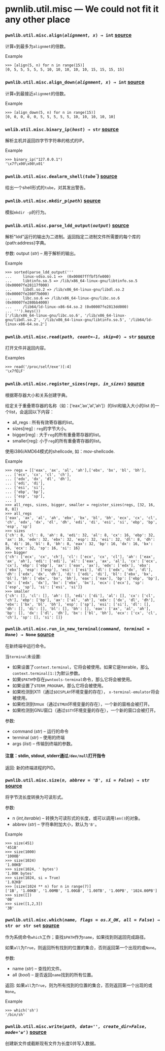 # pwnlib.util.misc — We could not fit it any other place

### `pwnlib.util.misc.align(`*`alignment, x`*`) → int` [source](https://github.com/Gallopsled/pwntools/blob/67473560c7/pwnlib/util/misc.py#L17-26)

计算`x`到最多为`alignmet`的倍数。

Example

```shell
>>> [align(5, n) for n in range(15)]
[0, 5, 5, 5, 5, 5, 10, 10, 10, 10, 10, 15, 15, 15, 15]
```

### `pwnlib.util.misc.align_down(`*`alignment, x`*`) → int` [source](https://github.com/Gallopsled/pwntools/blob/67473560c7/pwnlib/util/misc.py#L29-39)

计算`x`到最接近`alignmet`的倍数。

Example

```shell
>>> [align_down(5, n) for n in range(15)]
[0, 0, 0, 0, 0, 5, 5, 5, 5, 5, 10, 10, 10, 10, 10]
```

### `wnlib.util.misc.binary_ip(`*`host`*`) → str` [source](https://github.com/Gallopsled/pwntools/blob/67473560c7/pwnlib/util/misc.py#L42-51)

解析主机并返回四字节字符串的格式的IP。

Example

```shell
>>> binary_ip("127.0.0.1")
'\x7f\x00\x00\x01'
```

### `pwnlib.util.misc.dealarm_shell(`*`tube`*`) [source](https://github.com/Gallopsled/pwntools/blob/67473560c7/pwnlib/util/misc.py#L305-320)

给出一个shell形式的`tube`，对其发出警告。

### `pwnlib.util.misc.mkdir_p(`*`path`*`)` [source](https://github.com/Gallopsled/pwntools/blob/67473560c7/pwnlib/util/misc.py#L294-303)

模拟`mkdir -p`的行为。

### `pwnlib.util.misc.parse_ldd_output(`*`output`*`)` [source](https://github.com/Gallopsled/pwntools/blob/67473560c7/pwnlib/util/misc.py#L263-292)

解析"ldd"运行的输出为二进制。返回指定二进制文件所需要的每个库的{path:address}字典。

参数:	output (*str*) – 用于解析的输出。

Example

```shell
>>> sorted(parse_ldd_output('''
...     linux-vdso.so.1 =>  (0x00007fffbf5fe000)
...     libtinfo.so.5 => /lib/x86_64-linux-gnu/libtinfo.so.5 (0x00007fe28117f000)
...     libdl.so.2 => /lib/x86_64-linux-gnu/libdl.so.2 (0x00007fe280f7b000)
...     libc.so.6 => /lib/x86_64-linux-gnu/libc.so.6 (0x00007fe280bb4000)
...     /lib64/ld-linux-x86-64.so.2 (0x00007fe2813dd000)
... ''').keys())
['/lib/x86_64-linux-gnu/libc.so.6', '/lib/x86_64-linux-gnu/libdl.so.2', '/lib/x86_64-linux-gnu/libtinfo.so.5', '/lib64/ld-linux-x86-64.so.2']
```

### `pwnlib.util.misc.read(`*`path, count=-1, skip=0`*`) → str` [source](https://github.com/Gallopsled/pwntools/blob/67473560c7/pwnlib/util/misc.py#L104-117)

打开文件并返回内容。

Examples

```shell
>>> read('/proc/self/exe')[:4]
'\x7fELF'
```

### `pwnlib.util.misc.register_sizes(`*`regs, in_sizes`*`)` [source](https://github.com/Gallopsled/pwntools/blob/67473560c7/pwnlib/util/misc.py#L322-366)

根据寄存器大小和关系创建字典。

给定关于重叠寄存器的名称（如：[‘eax’,’ax’,’al’,’ah’]）的list和输入大小的list 的一个list，会返回以下内容：

* all_regs : 所有有效寄存器的list。
* sizes[reg] : `reg`的字节大小。
* bigger[reg] : 大于`reg`的所有重叠寄存器的list。
* smaller[reg]: 小于`reg`的所有重叠寄存器的list。

使用i386/AMD64模式的shellcode, 如：mov-shellcode.

Example

```shell
>>> regs = [['eax', 'ax', 'al', 'ah'],['ebx', 'bx', 'bl', 'bh'],
... ['ecx', 'cx', 'cl', 'ch'],
... ['edx', 'dx', 'dl', 'dh'],
... ['edi', 'di'],
... ['esi', 'si'],
... ['ebp', 'bp'],
... ['esp', 'sp'],
... ]
>>> all_regs, sizes, bigger, smaller = register_sizes(regs, [32, 16, 8, 8])
>>> all_regs
['eax', 'ax', 'al', 'ah', 'ebx', 'bx', 'bl', 'bh', 'ecx', 'cx', 'cl', 'ch', 'edx', 'dx', 'dl', 'dh', 'edi', 'di', 'esi', 'si', 'ebp', 'bp', 'esp', 'sp']
>>> sizes
{'ch': 8, 'cl': 8, 'ah': 8, 'edi': 32, 'al': 8, 'cx': 16, 'ebp': 32, 'ax': 16, 'edx': 32, 'ebx': 32, 'esp': 32, 'esi': 32, 'dl': 8, 'dh': 8, 'di': 16, 'bl': 8, 'bh': 8, 'eax': 32, 'bp': 16, 'dx': 16, 'bx': 16, 'ecx': 32, 'sp': 16, 'si': 16}
>>> bigger
{'ch': ['ecx', 'cx', 'ch'], 'cl': ['ecx', 'cx', 'cl'], 'ah': ['eax', 'ax', 'ah'], 'edi': ['edi'], 'al': ['eax', 'ax', 'al'], 'cx': ['ecx', 'cx'], 'ebp': ['ebp'], 'ax': ['eax', 'ax'], 'edx': ['edx'], 'ebx': ['ebx'], 'esp': ['esp'], 'esi': ['esi'], 'dl': ['edx', 'dx', 'dl'], 'dh': ['edx', 'dx', 'dh'], 'di': ['edi', 'di'], 'bl': ['ebx', 'bx', 'bl'], 'bh': ['ebx', 'bx', 'bh'], 'eax': ['eax'], 'bp': ['ebp', 'bp'], 'dx': ['edx', 'dx'], 'bx': ['ebx', 'bx'], 'ecx': ['ecx'], 'sp': ['esp', 'sp'], 'si': ['esi', 'si']}
>>> smaller
{'ch': [], 'cl': [], 'ah': [], 'edi': ['di'], 'al': [], 'cx': ['cl', 'ch'], 'ebp': ['bp'], 'ax': ['al', 'ah'], 'edx': ['dx', 'dl', 'dh'], 'ebx': ['bx', 'bl', 'bh'], 'esp': ['sp'], 'esi': ['si'], 'dl': [], 'dh': [], 'di': [], 'bl': [], 'bh': [], 'eax': ['ax', 'al', 'ah'], 'bp': [], 'dx': ['dl', 'dh'], 'bx': ['bl', 'bh'], 'ecx': ['cx', 'cl', 'ch'], 'sp': [], 'si': []}
```

### `pwnlib.util.misc.run_in_new_terminal(`*`command, terminal = None`*`) → None` [source](https://github.com/Gallopsled/pwntools/blob/67473560c7/pwnlib/util/misc.py#L179-261)

在新终端中运行命令。

当`terminal`未设置:
* 如果设置了`context.terminal`，它将会被使用。如果它是iterable，那么`context.terminal[1:]`为默认参数。 
* 如果`$PATH`中存在`pwntools-terminal`命令，那么它将会被使用。
* 如果设置了`$TERM_PROGRAM`，那么它将会被使用。
* 如果检测到X11（通过`$DISPLAY`环境变量的存在）， `x-terminal-emulator`将会被使用。
* 如果检测到tmux（通过`$TMUX`环境变量的存在），一个新的窗格会被打开。
* 如果检测到GNU窗口（通过`$STY`环境变量的存在），一个新的窗口会被打开。

参数:	
* command (*str*) – 运行的命令
* terminal (*str*) – 使用的终端
* args (*list*) – 传输到终端的参数。

#### 注意：stdin, stdout, stderr通过`/dev/null`打开指令

返回:	新的终端进程的PID。

### `pwnlib.util.misc.size(`*`n, abbrev = 'B', si = False`*`) → str` [source](https://github.com/Gallopsled/pwntools/blob/67473560c7/pwnlib/util/misc.py#L54-94)

将字节流长度转换为可读形式。

参数:	
* n (*int,iterable*) – 转换为可读形式的长度，或可以调用`len()`的对象。
* abbrev (*str*) – 字符串附加大小，默认为`'B'`。

Example

```shell
>>> size(451)
'451B'
>>> size(1000)
'1000B'
>>> size(1024)
'1.00KB'
>>> size(1024, ' bytes')
'1.00K bytes'
>>> size(1024, si = True)
'1.02KB'
>>> [size(1024 ** n) for n in range(7)]
['1B', '1.00KB', '1.00MB', '1.00GB', '1.00TB', '1.00PB', '1024.00PB']
>>> size([])
'0B'
>>> size([1,2,3])
'3B'
```

### `pwnlib.util.misc.which(`*`name, flags = os.X_OK, all = False`*`) → str or str set` [source](https://github.com/Gallopsled/pwntools/blob/67473560c7/pwnlib/util/misc.py#L129-177)

作为系统命令`which`工作；查找`$PATH`作为`name`，如果找到则返回完成路径。

如果`all`为`True`，则返回所有找到的位置的集合，否则返回第一个出现的或`None`。

参数:	
* name (*str*) – 查找的文件。
* all (*bool*) – 是否返回`name`找到的所有位置。

返回:	
如果`all`为`True`，则为所有找到的位置的集合，否则返回第一个出现的或`None`。

Example

```shell
>>> which('sh')
'/bin/sh'
```

### `pwnlib.util.misc.write(`*`path, data='', create_dir=False, mode='w'`*`)` [source](https://github.com/Gallopsled/pwntools/blob/67473560c7/pwnlib/util/misc.py#L120-127)

创建新文件或截断现有文件为长度0并写入数据。